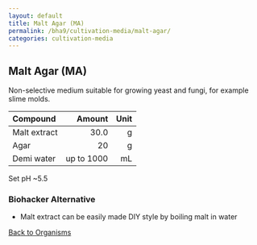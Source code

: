 ```yaml
---
layout: default
title: Malt Agar (MA)
permalink: /bha9/cultivation-media/malt-agar/
categories: cultivation-media
---
```


## Malt Agar (MA)

Non-selective medium suitable for growing yeast and fungi, for example slime molds.

|Compound| Amount | Unit |
|:-------|-------:|-----:|
|Malt extract|30.0|g|
|Agar|20|g|
|Demi water| up to 1000|mL|

Set pH ~5.5

### Biohacker Alternative

* Malt extract can be easily made DIY style by boiling malt in water

[Back to Organisms](/bha9/organisms/)
